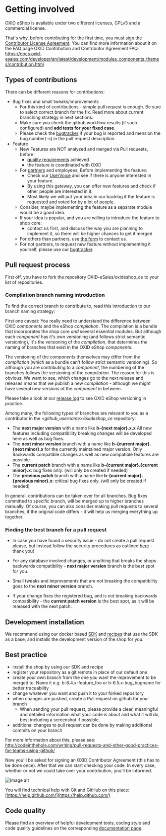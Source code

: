 # Getting involved

OXID eShop is available under two different licenses, GPLv3 and a commercial license.

That's why, before contributing for the first time, you must <a href="https://cla-assistant.io/OXID-eSales/oxideshop_ce">sign the Contributor License Agreement</a>.
You can find more information about it on the FAQ page OXID Contribution and Contributor Agreement FAQ:
https://docs.oxid-esales.com/developer/en/latest/development/modules_components_themes/contribution.html

## Types of contributions

There can be different reasons for contributions:

* Bug fixes and small tweaks/improvements
  - For this kind of contributions - simple pull request is enough. Be sure to select correct branch for the fix. Read more about current branching strategy in next sections.
  - Make sure you check the github workflow results (if such configured) and **add tests for your fixed case**.
  - Please check the [bugtracker](https://bugs.oxid-esales.com/) if your bug is reported and mension the bug number(-s) in the pull request description.
* Feature
  - New Features are NOT analyzed and merged via Pull requests, before:
    - [quality requirements](https://docs.oxid-esales.com/developer/en/latest/development/modules_components_themes/quality.html#code-quality-requirements) achieved 
    - the feature is coordinated with OXID
  - For [partners](https://www.oxid-esales.com/en/partners/become-a-partner/) and employees, Before implementing the feature:
    - Check our [UserVoice](https://feedback.oxid-esales.com/) and see if there is anyone interested in your feature.
    - By using this gateway, you can offer new features and check if other people are interested in it. 
    - Most likely we will put your idea in our backlog if the feature is requested and voted for by a lot of people.
  - Consider, maybe implementing the feature as a separate module would be a good idea.
  - If your idea is popular, and you are willing to introduce the feature to shop core:
    - contact us first, and discuss the way you are planning to implement it, so there will be higher chances to get it merged
  - For others than partners, use [the form](https://www.oxid-esales.com/en/contact-us/) to contact us.
  - For not partners, to request new feature without implementing it yourself, please use our [bugtracker](https://bugs.oxid-esales.com/).

## Pull request process

First off, you have to fork the repository OXID-eSales/oxideshop_ce to your list of repositories.

### Compilation branch naming introduction

To find the correct branch to contribute to, read this introduction to our branch naming strategy:

First one caveat: You really need to understand the difference between OXID *components* and
the eShop *compilation*. The compilation is a bundle that incorporates the shop core *and*
several essential modules. But although each *component* has it's own versioning (and follows
strict semantic versioning), it's the versioning of the *compilation*, that determines the
naming of branches that exist in the OXID eShop *components*.

The versioning of the *components* themselves may differ
from the *compilation* (which as a bundle can't follow strict semantic versioning).
So although you are contributing to a *component*, the numbering of the branches follows the
versioning of the *compilation*. The reason for this is obvious: We want to see, which changes
go to the next release and releases means that we publish a new *compilation* - although we
might have several new versions of the *component* in between.

Please take a look at our [release log](https://docs.oxid-esales.com/eshop/en/latest/releases/index.html) to see OXID eShop versioning in practice. 

Among many, the following types of branches are relevant to you as a contributor in the *\<github_username\>/oxideshop_ce* repository:

* The **next major version** with a name like **b-{next major}.x.x** All new features including compatibility breaking changes will be developed here as well as bug fixes.
* The **next minor version** branch with a name like **b-{current major}.{next minor}.x** for the currently maintained major version. Only Backwards compatible changes as well as new compatible features are possible.
* The **current patch** branch with a name like **b-{current major}.{current minor}.x**: bug fixes only. (will only be created if needed)
* The **previous patch** branch with a name like **b-{current major}.{previous minor}.x**: critical bug fixes only. (will only be created if needed)

In general, contributions can be taken over for all branches. Bug fixes committed to specific branch, will be merged up to higher branches manually. Of course, you can also consider making pull requests to several branches, if the original code differs - it will help us merging everything up together.

### Finding the best branch for a pull request

* In case you have found a security issue - do not create a pull request please, but instead follow the security procedures as outlined [here](https://docs.oxid-esales.com/en/security/security.html) - thank you!

* For any database involved changes, or anything that breaks the shops backwards compatibility - **next major version** branch is the best spot for you.
* Small tweaks and improvements that are not breaking the compatibility goes to the **next minor version** branch.
* If your change fixes the registered bug, and is not breaking backwards compatibility - the **current patch version** is the best spot, as it will be released with the next patch.

## Development installation

We recommend using our docker based [SDK](https://github.com/OXID-eSales/docker-eshop-sdk) and [recipes](https://github.com/OXID-eSales/docker-eshop-sdk-recipes) that use the SDK as a base, and installs the development version of the shop for you.

## Best practice

* install the shop by using our SDK and recipe
* register your repository as a git remote in place of our default one
* create your own branch from the one you want the improvement to be merged to. Name it e.g. b-6.4.x-feature_foo or b-6.5.x-bug_bugname for better traceability
* change whatever you want and push it to your forked repository
* when changes are pushed, create a Pull request on github for your branch
  - When sending your pull request, please provide a clear, meaningful and detailed information what your code is about and what it will do, best including a screenshot if possible.
* additional changes to pull request can be done by making additional commits on your branch

For more information about this, please see:<br>
http://codeinthehole.com/writing/pull-requests-and-other-good-practices-for-teams-using-github/

Now you'll be asked for signing an OXID Contributor Agreement (this has to be done once). After that we can start checking your code. In every case, whether or not we could take over your contribution, you'll be informed.

![Image alt](git_contributor-activity.png)

You will find technical help with Git and GitHub on this place: [https://help.github.com/](https://help.github.com/)

## Code quality

Please find an overview of helpful development tools, coding style and code quality guidelines on the corresponding [documentation page](https://docs.oxid-esales.com/developer/en/latest/development/modules_components_themes/quality.html).
